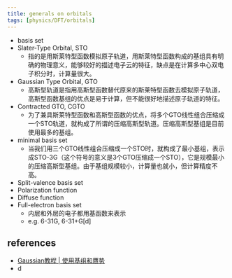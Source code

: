 ```yaml
---
title: generals on orbitals
tags: [physics/DFT/orbitals]
---
```


- basis set
- Slater-Type Orbital, STO
	- 指的是用斯莱特型函数模拟原子轨道，用斯莱特型函数构成的基组具有明确的物理意义，能够较好的描述电子云的特征，缺点是在计算多中心双电子积分时，计算量很大。
- Gaussian Type Orbital, GTO
	- 高斯型轨道是指用高斯型函数替代原来的斯莱特型函数去模拟原子轨道，高斯型函数基组的优点是易于计算，但不能很好地描述原子轨道的特征。
- Contracted GTO, CGTO
	- 为了兼具斯莱特型函数和高斯型函数的优点，将多个GTO线性组合压缩成一个STO轨道，就构成了所谓的压缩高斯型轨道。压缩高斯型基组是目前使用最多的基组。
- minimal basis set
	- 当我们用三个GTO线性组合压缩成一个STO时，就构成了最小基组，表示成STO-3G（这个符号的意义是3个GTO压缩成一个STO），它是规模最小的压缩高斯型基组。由于基组规模较小，计算量也就小，但计算精度不高。
- Split-valence basis set
- Polarization function
- Diffuse function
- Full-electron basis set
	- 内层和外层的电子都用基函数来表示
	- e.g. 6-31G, 6-31+G\[d\]






## references
- [Gaussian教程 | 使用基组和赝势](http://blog.molcalx.com.cn/2017/11/30/gaussian-tutorial-basis-set.html)
- d



